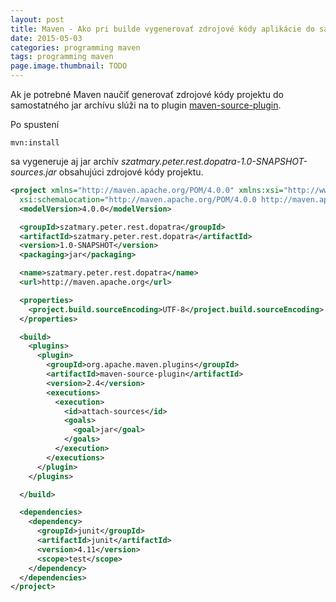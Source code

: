 ```yaml
---
layout: post
title: Maven - Ako pri builde vygenerovať zdrojové kódy aplikácie do samostatného jar
date: 2015-05-03
categories: programming maven
tags: programming maven
page.image.thumbnail: TODO
---
```


Ak je potrebné Maven naučiť generovať zdrojové kódy projektu do samostatného jar archívu
slúži na to plugin [maven-source-plugin](https://maven.apache.org/plugins/maven-source-plugin/).

Po spustení 

 
```
mvn:install
```

sa vygeneruje aj jar archív *szatmary.peter.rest.dopatra-1.0-SNAPSHOT-sources.jar* obsahujúci zdrojové kódy projektu.

```xml
<project xmlns="http://maven.apache.org/POM/4.0.0" xmlns:xsi="http://www.w3.org/2001/XMLSchema-instance"
  xsi:schemaLocation="http://maven.apache.org/POM/4.0.0 http://maven.apache.org/xsd/maven-4.0.0.xsd">
  <modelVersion>4.0.0</modelVersion>

  <groupId>szatmary.peter.rest.dopatra</groupId>
  <artifactId>szatmary.peter.rest.dopatra</artifactId>
  <version>1.0-SNAPSHOT</version>
  <packaging>jar</packaging>

  <name>szatmary.peter.rest.dopatra</name>
  <url>http://maven.apache.org</url>

  <properties>
    <project.build.sourceEncoding>UTF-8</project.build.sourceEncoding>
  </properties>

  <build>
    <plugins>
      <plugin>
        <groupId>org.apache.maven.plugins</groupId>
        <artifactId>maven-source-plugin</artifactId>
        <version>2.4</version>
        <executions>
          <execution>
            <id>attach-sources</id>
            <goals>
              <goal>jar</goal>
            </goals>
          </execution>
        </executions>
      </plugin>
    </plugins>

  </build>

  <dependencies>
    <dependency>
      <groupId>junit</groupId>
      <artifactId>junit</artifactId>
      <version>4.11</version>
      <scope>test</scope>
    </dependency>
  </dependencies>
</project>
```
